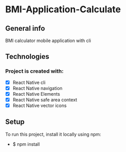 # BMI-Application-Calculate
## General info
BMI calculator mobile application with cli

## Technologies
### Project is created with:
- [x] React Native cli
- [x] React Native navigation
- [x] React Native Elements
- [x] React Native safe area context 
- [x] React Native vector icons

## Setup
To run this project, install it locally using npm:
- $ npm install
